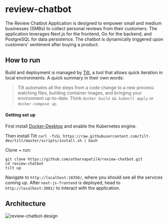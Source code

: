 # review-chatbot
The Review Chatbot Application is designed to empower small and medium businesses (SMBs) to collect personal reviews from their customers. The application leverages Next.js for the frontend, Go for the backend, and PostgreSQL for data persistence. The chatbot is dynamically triggered upon customers' sentiment after buying a product.

## How to run
Build and deployment is managed by [Tilt](https://tilt.dev/), a tool that allows quick iteration in local environments.
A quick summary in their own words:
> Tilt automates all the steps from a code change to a new process: watching files, building container images, and bringing your environment up-to-date. Think `docker build && kubectl apply` or `docker-compose up`.
#### Getting set up 
First install [Docker-Desktop](https://www.docker.com/products/docker-desktop/) and enable the Kubernetes engine.

Then install Tilt
`curl -fsSL https://raw.githubusercontent.com/tilt-dev/tilt/master/scripts/install.sh | bash`

Clone + run:
```
git clone https://github.com/atharvapatil4/review-chatbot.git
cd review-chatbot
tilt up
```
Navigate to `http://localhost:10350/`, where you should see all the services coming up. After `next-js-frontend` is deployed, head to `http://localhost:3001/` to interact with the application.

## Architecture
![review-chatbot-design](https://github.com/atharvapatil4/review-chatbot/assets/46949208/d2bb336f-b1ae-4404-bebd-2bfd73b4c8da)


